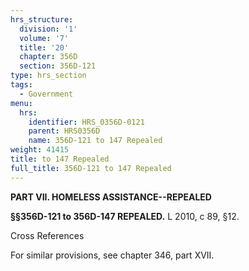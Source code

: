 ```yaml
---
hrs_structure:
  division: '1'
  volume: '7'
  title: '20'
  chapter: 356D
  section: 356D-121
type: hrs_section
tags:
  - Government
menu:
  hrs:
    identifier: HRS_0356D-0121
    parent: HRS0356D
    name: 356D-121 to 147 Repealed
weight: 41415
title: to 147 Repealed
full_title: 356D-121 to 147 Repealed
---
```

**PART VII. HOMELESS ASSISTANCE--REPEALED**

**§§356D-121 to 356D-147 REPEALED.** L 2010, c 89, §12.

Cross References

For similar provisions, see chapter 346, part XVII.